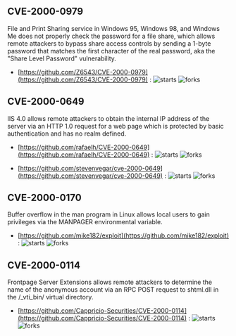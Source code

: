 ## CVE-2000-0979
 File and Print Sharing service in Windows 95, Windows 98, and Windows Me does not properly check the password for a file share, which allows remote attackers to bypass share access controls by sending a 1-byte password that matches the first character of the real password, aka the &quot;Share Level Password&quot; vulnerability.



- [https://github.com/Z6543/CVE-2000-0979](https://github.com/Z6543/CVE-2000-0979) :  ![starts](https://img.shields.io/github/stars/Z6543/CVE-2000-0979.svg) ![forks](https://img.shields.io/github/forks/Z6543/CVE-2000-0979.svg)

## CVE-2000-0649
 IIS 4.0 allows remote attackers to obtain the internal IP address of the server via an HTTP 1.0 request for a web page which is protected by basic authentication and has no realm defined.



- [https://github.com/rafaelh/CVE-2000-0649](https://github.com/rafaelh/CVE-2000-0649) :  ![starts](https://img.shields.io/github/stars/rafaelh/CVE-2000-0649.svg) ![forks](https://img.shields.io/github/forks/rafaelh/CVE-2000-0649.svg)

- [https://github.com/stevenvegar/cve-2000-0649](https://github.com/stevenvegar/cve-2000-0649) :  ![starts](https://img.shields.io/github/stars/stevenvegar/cve-2000-0649.svg) ![forks](https://img.shields.io/github/forks/stevenvegar/cve-2000-0649.svg)

## CVE-2000-0170
 Buffer overflow in the man program in Linux allows local users to gain privileges via the MANPAGER environmental variable.



- [https://github.com/mike182/exploit](https://github.com/mike182/exploit) :  ![starts](https://img.shields.io/github/stars/mike182/exploit.svg) ![forks](https://img.shields.io/github/forks/mike182/exploit.svg)

## CVE-2000-0114
 Frontpage Server Extensions allows remote attackers to determine the name of the anonymous account via an RPC POST request to shtml.dll in the /_vti_bin/ virtual directory.



- [https://github.com/Cappricio-Securities/CVE-2000-0114](https://github.com/Cappricio-Securities/CVE-2000-0114) :  ![starts](https://img.shields.io/github/stars/Cappricio-Securities/CVE-2000-0114.svg) ![forks](https://img.shields.io/github/forks/Cappricio-Securities/CVE-2000-0114.svg)

